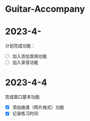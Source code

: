 # Guitar-Accompany

# 2023-4-

计划完成功能：

- [ ]  加入添加音频功能
- [ ]  加入录音功能

# 2023-4-4

完成窗口基本功能

- [x]  添加曲谱（照片格式）功能
- [x]  记录练习时间